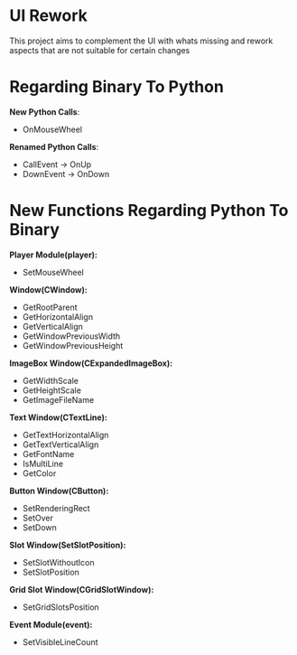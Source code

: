 # UI Rework
 
This project aims to complement the UI with whats missing and rework aspects that are not suitable for certain changes

# Regarding Binary To Python
 **New Python Calls**:
 - OnMouseWheel
 
 **Renamed Python Calls**:
 - CallEvent -> OnUp
 - DownEvent -> OnDown

# New Functions Regarding Python To Binary
 **Player Module(player):**
 - SetMouseWheel
 
 **Window(CWindow):**
 - GetRootParent
 - GetHorizontalAlign
 - GetVerticalAlign
 - GetWindowPreviousWidth
 - GetWindowPreviousHeight
 
 **ImageBox Window(CExpandedImageBox):**
 - GetWidthScale
 - GetHeightScale
 - GetImageFileName 
 
 **Text Window(CTextLine):**
 - GetTextHorizontalAlign
 - GetTextVerticalAlign
 - GetFontName
 - IsMultiLine
 - GetColor
 
 **Button Window(CButton):**
 - SetRenderingRect
 - SetOver
 - SetDown
 
 **Slot Window(SetSlotPosition):**
 - SetSlotWithoutIcon
 - SetSlotPosition
 
 **Grid Slot Window(CGridSlotWindow):**
 - SetGridSlotsPosition
 
 **Event Module(event):**
 - SetVisibleLineCount
 
 
